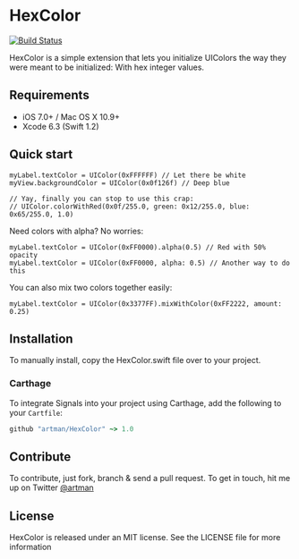 # HexColor
[![Build Status](https://travis-ci.org/artman/HexColor.svg)](https://travis-ci.org/artman/HexColor)

HexColor is a simple extension that lets you initialize UIColors the way they were meant to be initialized: With hex integer values.

## Requirements

- iOS 7.0+ / Mac OS X 10.9+
- Xcode 6.3 (Swift 1.2)

## Quick start

```
myLabel.textColor = UIColor(0xFFFFFF) // Let there be white
myView.backgroundColor = UIColor(0x0f126f) // Deep blue

// Yay, finally you can stop to use this crap:
// UIColor.colorWithRed(0x0f/255.0, green: 0x12/255.0, blue: 0x65/255.0, 1.0)
```

Need colors with alpha? No worries:

```
myLabel.textColor = UIColor(0xFF0000).alpha(0.5) // Red with 50% opacity
myLabel.textColor = UIColor(0xFF0000, alpha: 0.5) // Another way to do this
```

You can also mix two colors together easily:

```
myLabel.textColor = UIColor(0x3377FF).mixWithColor(0xFF2222, amount: 0.25)
```

## Installation

To manually install, copy the HexColor.swift file over to your project.

### Carthage

To integrate Signals into your project using Carthage, add the following to your `Cartfile`:

```ruby
github "artman/HexColor" ~> 1.0
```


## Contribute

To contribute, just fork, branch & send a pull request. To get in touch, hit me up on Twitter [@artman](http://twitter.com/artman)

## License

HexColor is released under an MIT license. See the LICENSE file for more information
